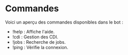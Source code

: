# Commandes

Voici un aperçu des commandes disponibles dans le bot :
- !help : Affiche l'aide.
- !cdi : Gestion des CDI.
- !jobs : Recherche de jobs.
- !ping : Vérifie la connexion.
